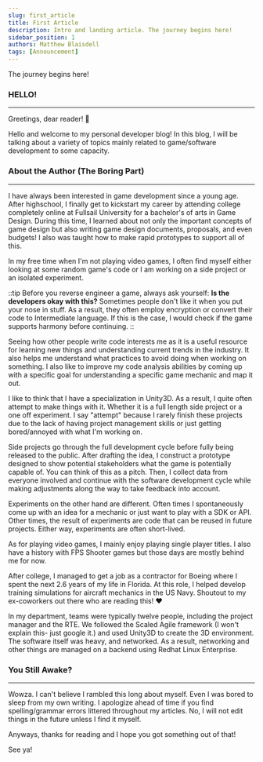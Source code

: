```yaml
---
slug: first_article
title: First Article
description: Intro and landing article. The journey begins here!
sidebar_position: 1
authors: Matthew Blaisdell
tags: [Announcement]
---
```


The journey begins here!

<!-- truncate -->

### HELLO!
---
Greetings, dear reader! 👋

Hello and welcome to my personal developer blog! In this blog, I will be talking about a variety of topics mainly related to game/software development to some capacity.

### About the Author (The Boring Part)
---
I have always been interested in game development since a young age. After highschool, I finally get to kickstart my career by attending college completely online at Fullsail University for a bachelor's of arts in Game Design. During this time, I learned about not only the important concepts of game design but also writing game design documents, proposals, and even budgets! I also was taught how to make rapid prototypes to support all of this.

In my free time when I'm not playing video games, I often find myself either looking at some random game's code or I am working on a side project or an isolated experiment. 

::tip
Before you reverse engineer a game, always ask yourself: **Is the developers okay with this?** Sometimes people don't like it when you put your nose in stuff. As a result, they often employ encryption or convert their code to
Intermediate language. If this is the case, I would check if the game supports harmony before continuing.
::

Seeing how other people write code interests me as it is a useful resource for learning new things and understanding current trends in the industry. It also helps me understand what practices to avoid doing when working on something. I also like to improve my code analysis abilities by coming up with a specific goal for understanding a specific game mechanic and map it out.


I like to think that I have a specialization in Unity3D. As a result, I quite often attempt to make things with it. Whether it is a full length side project or a one off experiment. I say "attempt" because I rarely finish these projects due to the lack of having project management skills or just getting bored/annoyed with what I'm working on. 

Side projects go through the full development cycle before fully being released to the public. After drafting the idea, I construct a prototype designed to show potential stakeholders what the game is potentially capable of. You can think of this as a pitch. Then, I collect data from everyone involved and continue with the software development cycle while making adjustments along the way to take feedback into account.

Experiments on the other hand are different. Often times I spontaneously come up with an idea for a mechanic or just want to play with a SDK or API. Other times, the result of experiments are code that can be reused in future projects. Either way, experiments are often short-lived.

As for playing video games, I mainly enjoy playing single player titles. I also have a history with FPS Shooter games but those days are mostly behind me for now.

After college, I managed to get a job as a contractor for Boeing where I spent the next 2.6 years of my life in Florida. At this role, I helped develop training simulations for aircraft mechanics in the US Navy. Shoutout to my ex-coworkers out there who are reading this! :heart:

In my department, teams were typically twelve people, including the project manager and the RTE. We followed the Scaled Agile framework (I won't explain this- just google it.) and used Unity3D to create the 3D environment. The software itself was heavy, and networked. As a result, networking and other things are managed on a backend using Redhat Linux Enterprise.

### You Still Awake?
---
Wowza. I can't believe I rambled this long about myself. Even I was bored to sleep from my own writing. I apologize ahead of time if you find spelling/grammar errors littered throughout my articles. No, I will not edit things in the future unless I find it myself.

Anyways, thanks for reading and I hope you got something out of that!

See ya!